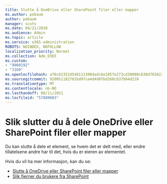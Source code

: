 ```yaml
---
title: Slutte å OneDrive eller SharePoint filer eller mapper
ms.author: pebaum
author: pebaum
manager: scotv
ms.date: 04/21/2020
ms.audience: Admin
ms.topic: article
ms.service: o365-administration
ROBOTS: NOINDEX, NOFOLLOW
localization_priority: Normal
ms.collection: Adm_O365
ms.custom:
- "9000192"
- "3169"
ms.openlocfilehash: a70c62351d549111390dadcbe195fe273cd30000c638d765822e43d0ccd07dbe
ms.sourcegitcommit: 920051182781bd97ce4d4d6fbd268cb37b84d239
ms.translationtype: MT
ms.contentlocale: nb-NO
ms.lasthandoff: 08/11/2021
ms.locfileid: "57889603"
---
```

# <a name="how-to-stop-sharing-onedrive-or-sharepoint-files-or-folders"></a>Slik slutter du å dele OneDrive eller SharePoint filer eller mapper

Du kan slutte å dele et element, se hvem det er delt med, eller endre tillatelsene andre har til det, hvis du er eieren av elementet.

Hvis du vil ha mer informasjon, kan du se: 

- [Slutte å OneDrive eller SharePoint filer eller mapper](https://support.office.com/article/stop-sharing-onedrive-or-sharepoint-files-or-folders-or-change-permissions-0a36470f-d7fe-40a0-bd74-0ac6c1e13323)
- [Slik fjerner du brukere fra SharePoint](https://docs.microsoft.com/sharepoint/remove-users)
